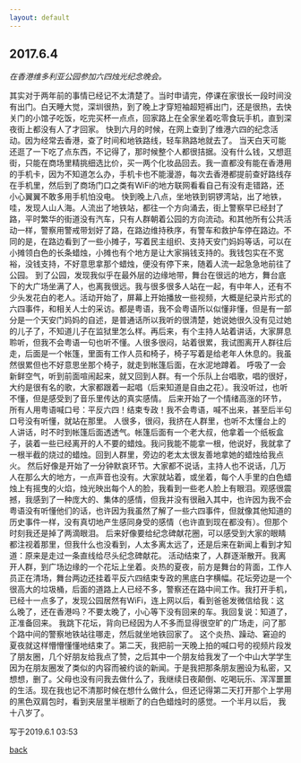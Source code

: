 ```yaml
---
layout: default
---
```


## 2017.6.4

_在香港维多利亚公园参加六四烛光纪念晚会。_

  其实对于两年前的事情已经记不太清楚了。当时申请完，停课在家很长一段时间没有出门。白天睡大觉，深圳很热，到了晚上才穿短袖超短裤出门，还是很热，去快关门的小馆子吃饭，吃完买杯一点点，回家路上在全家坐着吃零食玩手机，直到深夜街上都没有人了才回家。
  快到六月的时候，在网上查到了维港六四的纪念活动。因为经常去香港，查了时间和地铁路线，轻车熟路地就去了。
  当天白天可能还逛了一下吃了点东西，不记得了，那时候整个人都很拮据。没有什么钱，又想逛街，只能在商场里精挑细选比价，买一两个化妆品回去。我一直都没有能在香港用的手机卡，因为不知道怎么办，手机卡也不能漫游，每次去香港都提前查好路线存在手机里，然后到了商场门口之类有WiFi的地方联网看看自己有没有走错路，还小心翼翼不敢多用手机怕没电。
  快到晚上八点，坐地铁到铜锣湾站，出了地铁，哇，发现人山人海。人流出了地铁站，都往一个方向涌去，街上警察早已经封了路，平时繁华的街道没有汽车，只有人群朝着公园的方向流动。和其他所有公共活动一样，警察用警戒带划好了路，在路边维持秩序，有警车和救护车停在路边。不同的是，在路边看到了一些小摊子，写着民主组织、支持天安门妈妈等话，可以在小摊领白色的长条蜡烛，小摊也有个地方是让大家捐钱支持的。我钱包实在不宽裕，没钱支持，不好意思拿那个蜡烛，便没有停下来，随着人流一起急急地前往了公园。
  到了公园，发现我似乎在最外层的边缘地带，舞台在很远的地方，舞台底下的大广场坐满了人，也离我很远。我与很多很多人站在一起，有中年人，还有不少头发花白的老人。活动开始了，屏幕上开始播放一些视频，大概是纪录片形式的六四事件，和相关人士的采访。都是粤语，我不会粤语所以似懂非懂，但是有一部分是一个天安门妈妈的自述，是普通话所以我听的很清楚，她说她很久没有见过她的儿子了，不知道儿子在监狱里怎么样。再后来，有个主持人站着讲话，大家屏息聆听，但我不会粤语一句也听不懂。人很多很闷，站着很累，我试图离开人群往后走，后面是一个帐篷，里面有工作人员和椅子，椅子写着是给老年人休息的。我虽然很累但也不好意思坐那个椅子，就走到帐篷后面，在水泥地蹲着。
  呼吸了一会新鲜空气，听到前面喧闹起来，就又回到人群。有一个乐队上台唱歌，唱的很好，大约是很有名的歌，大家都跟着一起唱（后来知道是自由之花）。我没听过，也听不懂，但是感受到了音乐里传达的真实感情。
  后来开始了一个情绪高涨的环节，所有人用粤语喊口号：平反六四！结束专政！我不会粤语，喊不出来，甚至后半句口号没有听懂，就站在那里。
人很多，很闷，我挤在人群里，也听不太懂台上的人讲话，时不时到帐篷后面透透气。帐篷后面有一个老大叔，他拿着一个纸板盒子，装着一些已经离开的人不要的蜡烛。我问我能不能拿一根，他说好，我就拿了一根半截的烧过的蜡烛。回到人群里，旁边的老太太很友善地拿她的蜡烛给我点火。
  然后好像是开始了一分钟默哀环节。大家都不说话，主持人也不说话，几万人在那么大的地方，一点声音也没有。大家就站着，或坐着，每个人手里的白色蜡烛上有摇曳的火焰，烛光映出每个人的脸，我看到一些老人脸上有眼泪。观感很震撼，我感到了一种庞大的、集体的感情，但我并没有很融入其中，也许因为我不会粤语没有听懂他们的话，也许因为我虽然了解了一些六四事件，但就像其他知道的历史事件一样，没有真切地产生感同身受的感情（也许直到现在都没有）。但那个时刻我还是掉了两滴眼泪。
后来好像要给纪念碑献花圈，可以感受到大家的眼睛都注视着那里，但我什么也没看到，人太多离太远了，还是后来在新闻上看到才知道：原来是走过一条直线给尽头纪念碑献花。
  活动结束了，人群逐渐散开。我离开人群，到广场边缘的一个花坛上坐着。炎热的夏夜，前方是舞台的背面，工作人员正在清场，舞台两边还挂着平反六四结束专政的黑底白字横幅。花坛旁边是一个很高大的垃圾桶，后面的道路上人已经不多，警察还在路中间工作。我打开手机，已经十一点多了，发现公园居然有WiFi，连上网以后，看到爸爸发微信给我：这么晚了，还在香港吗？不要太晚了，小心等下没有回来的车。我回复说：知道了，正准备回来。
  我跳下花坛，背向已经因为人不多而显得很空旷的广场走，问了那个路中间的警察地铁站往哪走，然后就坐地铁回家了。
  这个炎热、躁动、窘迫的夏夜就这样懵懵懂懂地结束了。第二天，我把前一天晚上拍的喊口号的视频片段发了朋友圈，几个好朋友给我点了赞，之后其中一个朋友给我发了一个中山大学学生因为在朋友圈发了类似的内容而被约谈的新闻。于是我把那条朋友圈设为私密，又想想，删了。父母也没有问我去做什么了，我继续日夜颠倒、吃喝玩乐、浑浑噩噩的生活。现在我也记不清那时候在想什么做什么，但还记得第二天打开那个上学用的黑色双肩包时，看到夹层里半根断了的白色蜡烛时的感觉。一个半月以后， 我十八岁了。
  
写于2019.6.1
03:53

[back](./)
